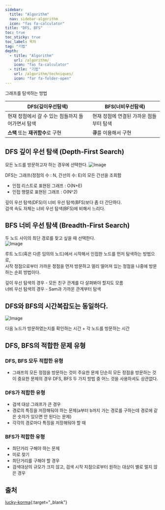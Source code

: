 ```yaml
---
sidebar:
  title: "Algorithm"
  nav: sidebar-algorithm
  icon: "fas fa-calculator"
title: "DFS, BFS"
toc: true
toc_sticky: true
toc_label: 목차
tag: "기법"
depth:
  - title: "Algorithm"
    url: /algorithm/
    icon: "fas fa-calculator"
  - title: "기법"
    url: /algorithm/techniques/
    icon: "far fa-folder-open"
---
```

그래프를 탐색하는 방법

| **DFS**(깊이우선탐색)     | **BFS**(너비우선탐색)     |
|---    |---    |
| 현재 정점에서 갈 수 있는 점들까지 들어가면서 탐색     | 현재 정점에 연결된 가까운 점들부터 탐색     |
| **스택** 또는 **재귀함수**로 구현     | **큐**를 이용해서 구현     |

## DFS 깊이 우선 탐색 (Depth-First Search)
모든 노드를 방문하고자 하는 경우에 선택한다.
![Image](https://drive.google.com/uc?export=view&id=15GHbYruvUWNe6-0n4z9RwutDnn37ttUY)

DFS는 그래프(정점의 수 : N, 간선의 수: E)의 모든 간선을 조회함
* 인접 리스트로 표현된 그래프 : O(N+E)
* 인접 행렬로 표현된 그래프 : O(N^2)

  
깊이 우선 탐색(DFS)이 너비 우선 탐색(BFS)보다 좀 더 간단하다.  
검색 속도 자체는 너비 우선 탐색(BFS)에 비해서 느리다.

## BFS 너비 우선 탐색 (Breadth-First Search)
두 노드 사이의 최단 경로를 찾고 싶을 때 선택한다.  
![Image](https://drive.google.com/uc?export=view&id=1SZRERFl75GLi5tKmM1bJQOmIEsgdTmz8)

루트 노드(혹은 다른 임의의 노드)에서 시작해서 인접한 노드를 먼저 탐색하는 방법으로,  
시작 정점으로부터 가까운 정점을 먼저 방문하고 멀리 떨어져 있는 정점을 나중에 방문하는 순회 방법이다.

깊이 우선 탐색의 경우 - 모든 친구 관계를 다 살펴봐야 할지도 모름  
너비 우선 탐색의 경우 - Sam과 가까운 관계부터 탐색

## DFS와 BFS의 시간복잡도는 동일하다.
![Image](https://drive.google.com/uc?export=view&id=1qsycXFykV6HDxlEeBBSFtiQYvsatc_tp)

다음 노드가 방문하였는지를 확인하는 시간 + 각 노드를 방문하는 시간

## DFS, BFS의 적합한 문제 유형
### DFS, BFS 모두 적합한 유형
* 그래프의 모든 정점을 방문하는 것이 주요한 문제
단순히 모든 정점을 방문하는 것이 중요한 문제의 경우 DFS, BFS 두 가지 방법 중 어느 것을 사용하셔도 상관없다.

### DFS가 적합한 유형
* 검색 대상 그래프가 큰 경우
* 경로의 특징을 저장해둬야 하는 문제(a부터 b까지 가는 경로를 구하는데 경로에 같은 숫자가 있으면 안 된다는 문제)
* 각각의 경로마다 특징을 저장해둬야 할 때

### BFS가 적합한 유형
* 최단거리 구해야 하는 문제
* 미로 찾기
* 최단거리를 구해야 할 경우
* 검색대상의 규모가 크지 않고, 검색 시작 지점으로부터 원하는 대상이 별로 멀지 않은 경우


## 출처
[<i class="fas fa-link"></i> lucky-korma](https://velog.io/@lucky-korma/DFS-BFS%EC%9D%98-%EC%84%A4%EB%AA%85-%EC%B0%A8%EC%9D%B4%EC%A0%90){:target="_blank"}
